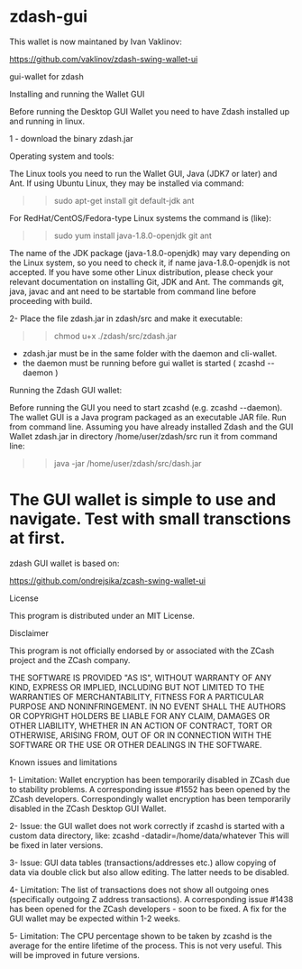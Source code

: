 # zdash-gui

This wallet is now maintaned by Ivan Vaklinov:

https://github.com/vaklinov/zdash-swing-wallet-ui



gui-wallet for zdash

Installing and running the Wallet GUI

Before running the Desktop GUI Wallet you need to have Zdash installed up and running in linux. 

1 - download the binary zdash.jar

Operating system and tools:


The Linux tools you need to run the Wallet GUI, Java (JDK7 or later) and Ant. If using Ubuntu Linux, they may be installed via command:

>> sudo apt-get install git default-jdk ant

For RedHat/CentOS/Fedora-type Linux systems the command is (like):

>> sudo yum install java-1.8.0-openjdk git ant 

The name of the JDK package (java-1.8.0-openjdk) may vary depending on the Linux system, so you need to check it, if name java-1.8.0-openjdk is not accepted. If you have some other Linux distribution, please check your relevant documentation on installing Git, JDK and Ant. The commands git, java, javac and ant need to be startable from command line before proceeding with build.

2- Place the file zdash.jar in zdash/src and make it executable:

>> chmod u+x ./zdash/src/zdash.jar

* zdash.jar must be in the same folder with the daemon and cli-wallet.
* the daemon must be running before gui wallet is started ( zcashd --daemon )


Running the Zdash GUI wallet:

Before running the GUI you need to start zcashd (e.g. zcashd --daemon). The wallet GUI is a Java program packaged as an executable JAR file. Run from command line. Assuming you have already installed Zdash and the GUI Wallet zdash.jar in directory /home/user/zdash/src run it from command line:

>> java -jar /home/user/zdash/src/dash.jar

The GUI wallet is simple to use and navigate. Test with small transctions at first.
=======================================================================================

zdash GUI wallet is based on:

https://github.com/ondrejsika/zcash-swing-wallet-ui


License

This program is distributed under an MIT License.

Disclaimer

This program is not officially endorsed by or associated with the ZCash project and the ZCash company.

THE SOFTWARE IS PROVIDED "AS IS", WITHOUT WARRANTY OF ANY KIND, EXPRESS OR IMPLIED, INCLUDING BUT NOT LIMITED TO THE WARRANTIES OF MERCHANTABILITY, FITNESS FOR A PARTICULAR PURPOSE AND NONINFRINGEMENT. IN NO EVENT SHALL THE AUTHORS OR COPYRIGHT HOLDERS BE LIABLE FOR ANY CLAIM, DAMAGES OR OTHER LIABILITY, WHETHER IN AN ACTION OF CONTRACT, TORT OR OTHERWISE, ARISING FROM, OUT OF OR IN CONNECTION WITH THE SOFTWARE OR THE USE OR OTHER DEALINGS IN THE SOFTWARE.

Known issues and limitations

1- Limitation: Wallet encryption has been temporarily disabled in ZCash due to stability problems. A corresponding issue #1552 has been opened by the ZCash developers. Correspondingly wallet encryption has been temporarily disabled in the ZCash Desktop GUI Wallet.

2- Issue: the GUI wallet does not work correctly if zcashd is started with a custom data directory, like: zcashd -datadir=/home/data/whatever This will be fixed in later versions.

3- Issue: GUI data tables (transactions/addresses etc.) allow copying of data via double click but also allow editing. The latter needs to be disabled.

4- Limitation: The list of transactions does not show all outgoing ones (specifically outgoing Z address transactions). A corresponding issue #1438 has been opened for the ZCash developers - soon to be fixed. A fix for the GUI wallet may be expected within 1-2 weeks.

5- Limitation: The CPU percentage shown to be taken by zcashd is the average for the entire lifetime of the process. This is not very useful. This will be improved in future versions.
